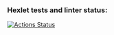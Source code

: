 ### Hexlet tests and linter status:
[![Actions Status](https://github.com/etibarovna/qa-engineer-project-84/workflows/hexlet-check/badge.svg)](https://github.com/etibarovna/qa-engineer-project-84/actions)
